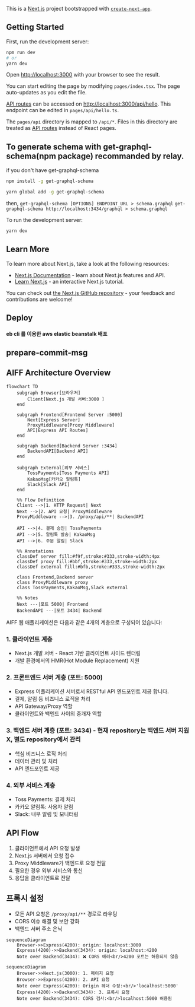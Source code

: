 This is a [Next.js](https://nextjs.org/) project bootstrapped with [`create-next-app`](https://github.com/vercel/next.js/tree/canary/packages/create-next-app).

## Getting Started

First, run the development server:

```bash
npm run dev
# or
yarn dev
```

Open [http://localhost:3000](http://localhost:3000) with your browser to see the result.

You can start editing the page by modifying `pages/index.tsx`. The page auto-updates as you edit the file.

[API routes](https://nextjs.org/docs/api-routes/introduction) can be accessed on [http://localhost:3000/api/hello](http://localhost:3000/api/hello). This endpoint can be edited in `pages/api/hello.ts`.

The `pages/api` directory is mapped to `/api/*`. Files in this directory are treated as [API routes](https://nextjs.org/docs/api-routes/introduction) instead of React pages.



## To generate schema with get-graphql-schema(npm package) recommanded by relay.

if you don't have get-graphql-schema

```bash
npm install -g get-graphql-schema

yarn global add -g get-graphql-schema 

```

then, `get-graphql-schema [OPTIONS] ENDPOINT_URL > schema.graphql`
`get-graphql-schema http://localhost:3434/graphql > schema.graphql`



To run the development server:


```bash
yarn dev

```


## Learn More

To learn more about Next.js, take a look at the following resources:

- [Next.js Documentation](https://nextjs.org/docs) - learn about Next.js features and API.
- [Learn Next.js](https://nextjs.org/learn) - an interactive Next.js tutorial.

You can check out [the Next.js GitHub repository](https://github.com/vercel/next.js/) - your feedback and contributions are welcome!



## Deploy 

#### eb cli 를 이용한 aws elastic beanstalk 배포



## prepare-commit-msg

## AIFF Architecture Overview

```mermaid
flowchart TD
    subgraph Browser[브라우저]
        Client[Next.js 개발 서버:3000 ]
    end

    subgraph Frontend[Frontend Server :5000]
        Next[Express Server]
        ProxyMiddleware[Proxy Middleware]
        API[Express API Routes]
    end

    subgraph Backend[Backend Server :3434]
        BackendAPI[Backend API]
    end

    subgraph External[외부 서비스]
        TossPayments[Toss Payments API]
        KakaoMsg[카카오 알림톡]
        Slack[Slack API]
    end

    %% Flow Definition
    Client -->|1. HTTP Request| Next
    Next -->|2. API 요청| ProxyMiddleware
    ProxyMiddleware -->|3. /proxy/api/**| BackendAPI
    
    API -->|4. 결제 승인| TossPayments
    API -->|5. 알림톡 발송| KakaoMsg
    API -->|6. 주문 알림| Slack

    %% Annotations
    classDef server fill:#f9f,stroke:#333,stroke-width:4px
    classDef proxy fill:#bbf,stroke:#333,stroke-width:2px
    classDef external fill:#bfb,stroke:#333,stroke-width:2px
    
    class Frontend,Backend server
    class ProxyMiddleware proxy
    class TossPayments,KakaoMsg,Slack external

    %% Notes
    Next ---|포트 5000| Frontend
    BackendAPI ---|포트 3434| Backend
```



AIFF 웹 애플리케이션은 다음과 같은 4개의 계층으로 구성되어 있습니다:

### 1. 클라이언트 계층
- Next.js 개발 서버 - React 기반 클라이언트 사이드 렌더링 
- 개발 환경에서의 HMR(Hot Module Replacement) 지원

### 2. 프론트엔드 서버 계층 (포트: 5000)
- Express 어플리케이션 서버로서 RESTful API 엔드포인트 제공 합니다.
- 결제, 알림 등 비즈니스 로직을 처리
- API Gateway/Proxy 역할
- 클라이언트와 백엔드 사이의 중개자 역할

### 3. 백엔드 서버 계층 (포트: 3434) - 현재 repository는 백엔드 서버 지원 X, 별도 repository에서 관리
- 핵심 비즈니스 로직 처리
- 데이터 관리 및 처리
- API 엔드포인트 제공

### 4. 외부 서비스 계층
- Toss Payments: 결제 처리
- 카카오 알림톡: 사용자 알림
- Slack: 내부 알림 및 모니터링

## API Flow
1. 클라이언트에서 API 요청 발생
2. Next.js 서버에서 요청 접수
3. Proxy Middleware가 백엔드로 요청 전달
4. 필요한 경우 외부 서비스와 통신
5. 응답을 클라이언트로 전달

## 프록시 설정
- 모든 API 요청은 `/proxy/api/**` 경로로 라우팅
- CORS 이슈 해결 및 보안 강화
- 백엔드 서버 주소 은닉

```mermaid
sequenceDiagram
    Browser->>Express(4200): origin: localhost:3000
    Express(4200)->>Backend(3434): origin: localhost:4200
    Note over Backend(3434): ❌ CORS 에러<br/>4200 포트는 허용되지 않음
```

```mermaid
sequenceDiagram
    Browser->>Next.js(3000): 1. 페이지 요청
    Browser->>Express(4200): 2. API 요청
    Note over Express(4200): Origin 헤더 수정:<br/>'localhost:5000'
    Express(4200)->>Backend(3434): 3. 프록시 요청
    Note over Backend(3434): CORS 검사:<br/>localhost:5000 허용됨
```